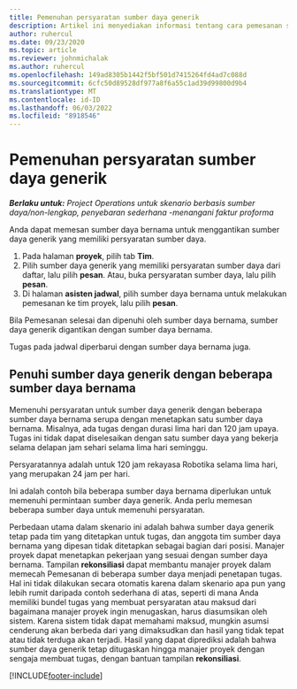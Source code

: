 ```yaml
---
title: Pemenuhan persyaratan sumber daya generik
description: Artikel ini menyediakan informasi tentang cara pemesanan sumber daya bernama untuk persyaratan sumber daya generik.
author: ruhercul
ms.date: 09/23/2020
ms.topic: article
ms.reviewer: johnmichalak
ms.author: ruhercul
ms.openlocfilehash: 149ad8305b1442f5bf501d7415264fd4ad7c088d
ms.sourcegitcommit: 6cfc50d89528df977a8f6a55c1ad39d99800d9b4
ms.translationtype: MT
ms.contentlocale: id-ID
ms.lasthandoff: 06/03/2022
ms.locfileid: "8918546"
---
```

# <a name="generic-resource-requirement-fulfillment"></a>Pemenuhan persyaratan sumber daya generik

_**Berlaku untuk:** Project Operations untuk skenario berbasis sumber daya/non-lengkap, penyebaran sederhana -menangani faktur proforma_

Anda dapat memesan sumber daya bernama untuk menggantikan sumber daya generik yang memiliki persyaratan sumber daya.

1. Pada halaman **proyek**, pilih tab **Tim**.
2. Pilih sumber daya generik yang memiliki persyaratan sumber daya dari daftar, lalu pilih **pesan**. Atau, buka persyaratan sumber daya, lalu pilih **pesan**.
3. Di halaman **asisten jadwal**, pilih sumber daya bernama untuk melakukan pemesanan ke tim proyek, lalu pilih **pesan**.

Bila Pemesanan selesai dan dipenuhi oleh sumber daya bernama, sumber daya generik digantikan dengan sumber daya bernama.

Tugas pada jadwal diperbarui dengan sumber daya bernama juga.

## <a name="fulfill-a-generic-resource-with-multiple-named-resources"></a>Penuhi sumber daya generik dengan beberapa sumber daya bernama
Memenuhi persyaratan untuk sumber daya generik dengan beberapa sumber daya bernama serupa dengan menetapkan satu sumber daya bernama. Misalnya, ada tugas dengan durasi lima hari dan 120 jam upaya. Tugas ini tidak dapat diselesaikan dengan satu sumber daya yang bekerja selama delapan jam sehari selama lima hari seminggu. 

Persyaratannya adalah untuk 120 jam rekayasa Robotika selama lima hari, yang merupakan 24 jam per hari.

Ini adalah contoh bila beberapa sumber daya bernama diperlukan untuk memenuhi permintaan sumber daya generik. Anda perlu memesan beberapa sumber daya untuk memenuhi persyaratan.

Perbedaan utama dalam skenario ini adalah bahwa sumber daya generik tetap pada tim yang ditetapkan untuk tugas, dan anggota tim sumber daya bernama yang dipesan tidak ditetapkan sebagai bagian dari posisi. Manajer proyek dapat menetapkan pekerjaan yang sesuai dengan sumber daya bernama. Tampilan **rekonsiliasi** dapat membantu manajer proyek dalam memecah Pemesanan di beberapa sumber daya menjadi penetapan tugas. Hal ini tidak dilakukan secara otomatis karena dalam skenario apa pun yang lebih rumit daripada contoh sederhana di atas, seperti di mana Anda memiliki bundel tugas yang membuat persyaratan atau maksud dari bagaimana manajer proyek ingin menugaskan, harus diasumsikan oleh sistem. Karena sistem tidak dapat memahami maksud, mungkin asumsi cenderung akan berbeda dari yang dimaksudkan dan hasil yang tidak tepat atau tidak terduga akan terjadi. Hasil yang dapat diprediksi adalah bahwa sumber daya generik tetap ditugaskan hingga manajer proyek dengan sengaja membuat tugas, dengan bantuan tampilan **rekonsiliasi**.




[!INCLUDE[footer-include](../includes/footer-banner.md)]